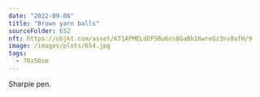 ```yaml
---
date: "2022-09-08"
title: "Brown yarn balls"
sourceFolder: 652
nft: https://objkt.com/asset/KT1APMELdEFSBu6ns8GaBh16wreGz3nv8afH/9
image: /images/plots/654.jpg
tags:
  - 70x50cm
---
```


Sharpie pen.
